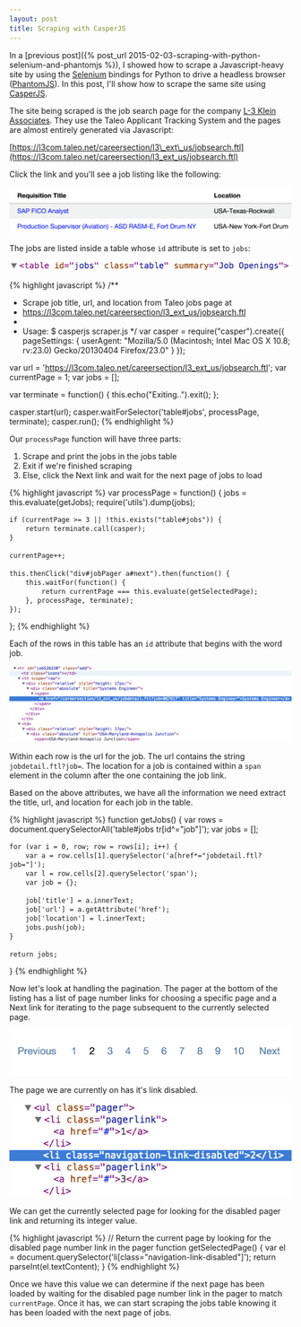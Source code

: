 ```yaml
---
layout: post
title: Scraping with CasperJS
---
```


In a [previous post]({% post_url 2015-02-03-scraping-with-python-selenium-and-phantomjs %}), I showed how to scrape
a Javascript-heavy site by using the [Selenium](http://selenium-python.readthedocs.org/) bindings for Python to drive a headless 
browser ([PhantomJS](http://phantomjs.org/)). In this post, I'll show how to scrape the same site using [CasperJS](http://casperjs.org/).

The site being scraped is the job search page for the company [L-3 Klein Associates](http://www.l-3com.com/careers/us-job-search.html). 
They use the Taleo Applicant Tracking System and the pages are almost entirely generated via Javascript:

[https://l3com.taleo.net/careersection/l3\_ext\_us/jobsearch.ftl](https://l3com.taleo.net/careersection/l3_ext_us/jobsearch.ftl)

Click the link and you'll see a job listing like the following:

![Job Link](/assets/scraping-with-casperjs/joblink.png)

The jobs are listed inside a table whose `id` attribute is set to `jobs`:

![Jobs table](/assets/scraping-with-casperjs/jobstable.png)

{% highlight javascript %}
/**
 * Scrape job title, url, and location from Taleo jobs page at 
 * https://l3com.taleo.net/careersection/l3_ext_us/jobsearch.ftl
 *
 * Usage: $ casperjs scraper.js 
 */
var casper = require("casper").create({
    pageSettings: {
        userAgent: "Mozilla/5.0 (Macintosh; Intel Mac OS X 10.8; rv:23.0) Gecko/20130404 Firefox/23.0"
    }
});

var url = 'https://l3com.taleo.net/careersection/l3_ext_us/jobsearch.ftl';
var currentPage = 1;
var jobs = [];

var terminate = function() {
    this.echo("Exiting..").exit();
};

casper.start(url);
casper.waitForSelector('table#jobs', processPage, terminate);
casper.run();
{% endhighlight %}

Our `processPage` function will have three parts:

1. Scrape and print the jobs in the jobs table
2. Exit if we're finished scraping
3. Else, click the Next link and wait for the next page of jobs to load

{% highlight javascript %}
var processPage = function() {
    jobs = this.evaluate(getJobs);
    require('utils').dump(jobs);

    if (currentPage >= 3 || !this.exists("table#jobs")) {
        return terminate.call(casper);
    }

    currentPage++;

    this.thenClick("div#jobPager a#next").then(function() {
        this.waitFor(function() {
            return currentPage === this.evaluate(getSelectedPage);
        }, processPage, terminate);
    });
};
{% endhighlight %}

Each of the rows in this table has an `id` attribute that begins with the word job. 

[![Job Link CSS](/assets/scraping-with-casperjs/joblink_css.png)](/assets/scraping-with-casperjs/joblink_css.png)

Within each row is the url for the job. The url contains the string `jobdetail.ftl?job=`. The location for a job is 
contained within a `span` element in the column after the one containing the job link.

Based on the above attributes, we have all the information we need extract the title, url, and location for each
job in the table.

{% highlight javascript %}
function getJobs() {
    var rows = document.querySelectorAll('table#jobs tr[id^="job"]');
    var jobs = [];

    for (var i = 0, row; row = rows[i]; i++) {
        var a = row.cells[1].querySelector('a[href*="jobdetail.ftl?job="]');
        var l = row.cells[2].querySelector('span');
        var job = {};

        job['title'] = a.innerText;
        job['url'] = a.getAttribute('href');
        job['location'] = l.innerText;
        jobs.push(job);
    } 

    return jobs;       
}
{% endhighlight %}

Now let's look at handling the pagination. The pager at the bottom of the listing has a list
of page number links for choosing a specific page and a Next link for iterating to the page
subsequent to the currently selected page.

![Pager Image](/assets/scraping-with-casperjs/pager.png)

The page we are currently on has it's link disabled.

![Pager CSS Image](/assets/scraping-with-casperjs/pager_css.png)

We can get the currently selected page for looking for the disabled pager link and returning
its integer value.

{% highlight javascript %}
// Return the current page by looking for the disabled page number link in the pager
function getSelectedPage() {
    var el = document.querySelector('li[class="navigation-link-disabled"]');
    return parseInt(el.textContent);
}
{% endhighlight %}

Once we have this value we can determine if the next page has been loaded by waiting for the
disabled page number link in the pager to match `currentPage`. Once it has, we can start scraping
the jobs table knowing it has been loaded with the next page of jobs.